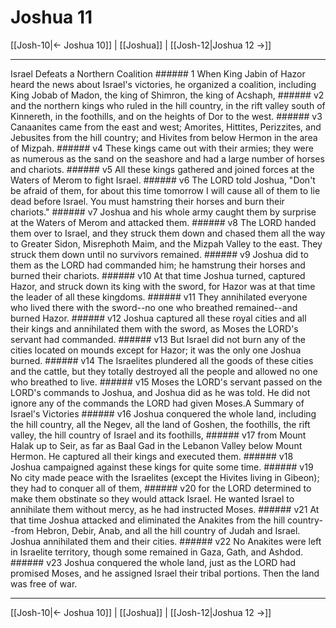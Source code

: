 # Joshua 11

[[Josh-10|← Joshua 10]] | [[Joshua]] | [[Josh-12|Joshua 12 →]]
***

Israel Defeats a Northern Coalition ###### 1 When King Jabin of Hazor heard the news about Israel's victories, he organized a coalition, including King Jobab of Madon, the king of Shimron, the king of Acshaph, ###### v2 and the northern kings who ruled in the hill country, in the rift valley south of Kinnereth, in the foothills, and on the heights of Dor to the west. ###### v3 Canaanites came from the east and west; Amorites, Hittites, Perizzites, and Jebusites from the hill country; and Hivites from below Hermon in the area of Mizpah. ###### v4 These kings came out with their armies; they were as numerous as the sand on the seashore and had a large number of horses and chariots. ###### v5 All these kings gathered and joined forces at the Waters of Merom to fight Israel. ###### v6 The LORD told Joshua, "Don't be afraid of them, for about this time tomorrow I will cause all of them to lie dead before Israel. You must hamstring their horses and burn their chariots." ###### v7 Joshua and his whole army caught them by surprise at the Waters of Merom and attacked them. ###### v8 The LORD handed them over to Israel, and they struck them down and chased them all the way to Greater Sidon, Misrephoth Maim, and the Mizpah Valley to the east. They struck them down until no survivors remained. ###### v9 Joshua did to them as the LORD had commanded him; he hamstrung their horses and burned their chariots. ###### v10 At that time Joshua turned, captured Hazor, and struck down its king with the sword, for Hazor was at that time the leader of all these kingdoms. ###### v11 They annihilated everyone who lived there with the sword--no one who breathed remained--and burned Hazor. ###### v12 Joshua captured all these royal cities and all their kings and annihilated them with the sword, as Moses the LORD's servant had commanded. ###### v13 But Israel did not burn any of the cities located on mounds except for Hazor; it was the only one Joshua burned. ###### v14 The Israelites plundered all the goods of these cities and the cattle, but they totally destroyed all the people and allowed no one who breathed to live. ###### v15 Moses the LORD's servant passed on the LORD's commands to Joshua, and Joshua did as he was told. He did not ignore any of the commands the LORD had given Moses.A Summary of Israel's Victories ###### v16 Joshua conquered the whole land, including the hill country, all the Negev, all the land of Goshen, the foothills, the rift valley, the hill country of Israel and its foothills, ###### v17 from Mount Halak up to Seir, as far as Baal Gad in the Lebanon Valley below Mount Hermon. He captured all their kings and executed them. ###### v18 Joshua campaigned against these kings for quite some time. ###### v19 No city made peace with the Israelites (except the Hivites living in Gibeon); they had to conquer all of them, ###### v20 for the LORD determined to make them obstinate so they would attack Israel. He wanted Israel to annihilate them without mercy, as he had instructed Moses. ###### v21 At that time Joshua attacked and eliminated the Anakites from the hill country--from Hebron, Debir, Anab, and all the hill country of Judah and Israel. Joshua annihilated them and their cities. ###### v22 No Anakites were left in Israelite territory, though some remained in Gaza, Gath, and Ashdod. ###### v23 Joshua conquered the whole land, just as the LORD had promised Moses, and he assigned Israel their tribal portions. Then the land was free of war.

***
[[Josh-10|← Joshua 10]] | [[Joshua]] | [[Josh-12|Joshua 12 →]]
